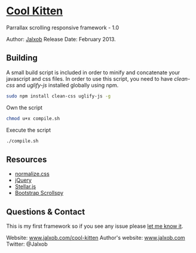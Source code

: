# [Cool Kitten](http://jalxob.com/cool-kitten)

Parrallax scrolling responsive framework - 1.0

Author: [Jalxob](http://www.jalxob.com)
Release Date: February 2013.

## Building

A small build script is included in order to minify and concatenate your javascript and css files. In order to use this script, you need to have *clean-css* and *uglify-js* installed globally using npm.

``` bash
sudo npm install clean-css uglify-js -g
```

Own the script

``` bash
chmod u+x compile.sh
```

Execute the script

``` bash
./compile.sh
```

## Resources

* [normalize.css](http://necolas.github.com/normalize.css)
* [jQuery](http://jquery.com)
* [Stellar.js](http://markdalgleish.com/projects/stellar.js)
* [Bootstrap Scrollspy](http://twitter.github.com/bootstrap/javascript.html#scrollspy)

## Questions & Contact

This is my first framework so if you see any issue please [let me know it](mailto:jalxob@gmail.com).

Website: www.jalxob.com/cool-kitten
Author's website: www.jalxob.com
Twitter: @Jalxob